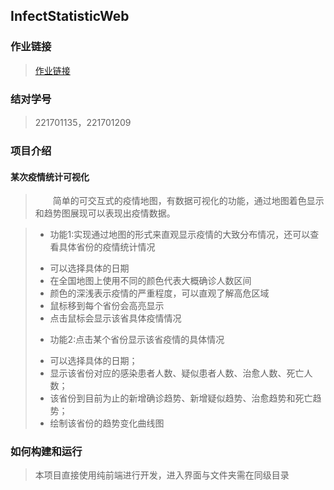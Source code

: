 ## InfectStatisticWeb

### 作业链接

> [作业链接](https://edu.cnblogs.com/campus/fzu/2020SPRINGS/homework/10460)

### 结对学号

> 221701135，221701209

### 项目介绍

#### 某次疫情统计可视化

> &emsp;&emsp;简单的可交互式的疫情地图，有数据可视化的功能，通过地图着色显示和趋势图展现可以表现出疫情数据。

> + 功能1:实现通过地图的形式来直观显示疫情的大致分布情况，还可以查看具体省份的疫情统计情况
>  * 可以选择具体的日期
>  * 在全国地图上使用不同的颜色代表大概确诊人数区间
>  * 颜色的深浅表示疫情的严重程度，可以直观了解高危区域
>  * 鼠标移到每个省份会高亮显示
>  * 点击鼠标会显示该省具体疫情情况
> + 功能2:点击某个省份显示该省疫情的具体情况
>  * 可以选择具体的日期；
>  * 显示该省份对应的感染患者人数、疑似患者人数、治愈人数、死亡人数；
>  * 该省份到目前为止的新增确诊趋势、新增疑似趋势、治愈趋势和死亡趋势；
>  * 绘制该省份的趋势变化曲线图

### 如何构建和运行

> 本项目直接使用纯前端进行开发，进入界面与文件夹需在同级目录
